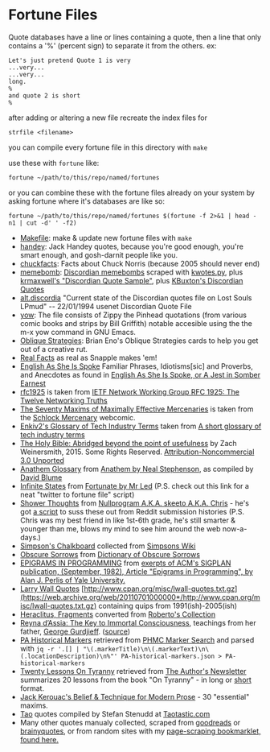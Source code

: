 # Fortune Files

Quote databases have a line or lines containing a quote, then a line that only contains a '%' (percent sign) to separate it from the others.  ex:

    Let's just pretend Quote 1 is very
    ...very...
    ...very...
    long.
    %
    and quote 2 is short
    %

after adding or altering a new file recreate the index files for

    strfile <filename>

you can compile every fortune file in this directory with `make`

use these with `fortune` like:

    fortune ~/path/to/this/repo/named/fortunes

or you can combine these with the fortune files already on your system by asking fortune where it's databases are like so:

    fortune ~/path/to/this/repo/named/fortunes $(fortune -f 2>&1 | head -n1 | cut -d' ' -f2)


* [Makefile](Makefile):
  make & update new fortune files with `make`
* [handey](handey):
  Jack Handey quotes, because you're good enough, you're smart enough, and
  gosh-darnit people like you.
* [chuckfacts](chuckfacts):
  Facts about Chuck Norris (because 2005 should never end)
* [memebomb](memebomb):
  [Discordian memebombs][1] scraped with [kwotes.py][2], plus [krmaxwell's "Discordian Quote Sample"](https://gist.github.com/krmaxwell/7131789), plus [KBuxton's Discordian Quotes](https://kbuxton.com/discordia/discordianquotes.html)
* [alt.discordia][17] "Current state of the Discordian quotes file on Lost Souls LPmud" -- 22/01/1994 usenet Discordian Quote File
* [yow](yow):
  The file consists of Zippy the Pinhead quotations (from various comic books and
  strips by Bill Griffith) notable accesible using the the m-x yow command in GNU Emacs.
* [Oblique Strategies](ObliqueStrategies): Brian Eno's Oblique Strategies cards
  to help you get out of a creative rut.
* [Real Facts](realfacts) as real as Snapple makes 'em!
* [English As She Is Spoke](EnglishAsSheIsSpoke) Familiar Phrases, Idiotisms\[sic\] and Proverbs, and Anecdotes as found in [English As She Is Spoke, or A Jest in Somber Earnest](http://www.gutenberg.org/cache/epub/30411/pg30411-images.html)
* [rfc1925](rfc1925) is taken from [IETF Network Working Group RFC 1925: The Twelve Networking Truths](https://www.ietf.org/rfc/rfc1925.txt)
* [The Seventy Maxims of Maximally Effective Mercenaries](SeventyMaximsOfMaximallyEffectiveMercenaries) is taken from the [Schlock Mercenary][3] webcomic.
* [Enkiv2's Glossary of Tech Industry Terms](enkiv2s-glossary-of-tech-industry-terms) taken from [A short glossary of tech industry terms][7]
* [The Holy Bible: Abridged beyond the point of usefulness](BibleAbridged) by Zach Weinersmith, 2015. Some Rights Reserved.  [Attribution-Noncommercial 3.0 Unported](http://creativecommons.org/licenses/by-nc/3.0/)
* [Anathem Glossary](anathem-glossary) from [Anathem by Neal Stephenson][8], as compiled by [David Blume][9]
* [Infinite States](InfiniteStates) from [Fortunate by Mr Led][10] (P.S. check out this link for a neat "twitter to fortune file" script)
* [Shower Thoughts](showerthoughts) from [Nullprogram A.K.A. skeeto A.K.A. Chris][11] - he's got [a script][12] to suss these out from Reddit submission histories (P.S. Chris was my best friend in like 1st-6th grade, he's still smarter & younger than me, blows my mind to see him around the web now-a-days.)
* [Simpson's Chalkboard](SimpsonsChalkboard) collected from [Simpsons Wiki][12]
* [Obscure Sorrows](ObscureSorrows) from [Dictionary of Obscure Sorrows][13]
* [EPIGRAMS IN PROGRAMMING](epigrams_in_programming) from [exerpts of ACM's SIGPLAN publication, (September, 1982), Article "Epigrams in Programming", by Alan J. Perlis of Yale University.][14]
* [Larry Wall Quotes](lwall-quotes) [http://www.cpan.org/misc/lwall-quotes.txt.gz](https://web.archive.org/web/20110701000000*/http://www.cpan.org/misc/lwall-quotes.txt.gz) containing quips from 1991(ish)-2005(ish)
* [Heraclitus, Fragments](HeraclitusFragments) converted from [Roberto's Collection](https://github.com/r03ert0/Heraclitus-Fragments)
* [Reyna d’Assia: The Key to Immortal Consciousness](immortal_consciousness), teachings from her father, [George Gurdjieff](https://en.wikipedia.org/wiki/George_Gurdjieff). ([source](https://voxpopulisphere.com/2016/05/18/14591/))
* [PA Historical Markers](PA-historical-markers) retrieved from [PHMC Marker Search][15] and parsed with `jq -r '.[] | "\(.markerTitle)\n\(.markerText)\n\(.locationDescription)\n%"' PA-historical-markers.json > PA-historical-markers`
* [Twenty Lessons On Tyranny](Twenty_Lessons_On_Tyranny_LONG) retrieved from [The Author's Newsletter](https://snyder.substack.com/p/twenty-lessons-on-tyranny) summarizes 20 lessons from the book "On Tyranny" - in long or [short](Twenty_Lessons_On_Tyranny) format.
* [Jack Kerouac's Belief & Technique for Modern Prose][16] - 30 "essential" maxims.
* [Tao](tao) quotes compiled by Stefan Stenudd at [Taotastic.com](https://www.taoistic.com/)
* Many other quotes manualy collected, scraped from [goodreads][4] or [brainyquotes][5], or from random sites with my [page-scraping bookmarklet, found here.][6]

[1]: http://principiadiscordia.com/memebombs/
[2]: https://gist.github.com/JKirchartz/5383142
[3]: http://SchlockMercenary.com
[4]: https://gist.github.com/JKirchartz/80ad6ec90d44b58486db89058d2fdb37
[5]: https://gist.github.com/JKirchartz/05b1132a1151bb497bb408fdf4d0cc56
[6]: http://jkirchartz.com/demos/bookmarklets.html
[7]: https://medium.com/@enkiv2/a-short-glossary-of-tech-industry-terms-4b5f9fef8db3
[8]: https://en.wikipedia.org/wiki/Anathem
[9]: http://anathem.dlma.com/
[10]: https://github.com/mrled/fortunate
[11]: https://nullprogram.com/blog/2016/12/01/
[12]: https://simpsons.fandom.com/wiki/List_of_chalkboard_gags
[13]: https://www.dictionaryofobscuresorrows.com/
[14]: http://www.cs.yale.edu/homes/perlis-alan/quotes.html
[15]: https://share.phmc.pa.gov/markers/
[16]: https://www.writing.upenn.edu/~afilreis/88/kerouac-technique.html
[17]: https://www.usenetarchives.com/view.php?id=alt.discordia&mid=PDJocmNobCRvZjRAY2Fycm9sbDEuY2MuZWR1Pg
